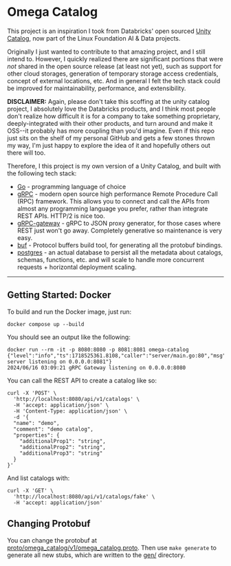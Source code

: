 # Omega Catalog

This project is an inspiration I took from Databricks' open sourced [Unity Catalog](https://github.com/unitycatalog/unitycatalog), now part of the Linux Foundation AI & Data projects. 

Originally I just wanted to contribute to that amazing project, and I still intend to. However, I quickly realized there are significant portions that were *not* shared in the open source release (at least not yet), such as support for other cloud storages, generation of temporary storage access credentials, concept of external locations, etc. And in general I felt the tech stack could be improved for maintainability, performance, and extensibility. 

**DISCLAIMER:** Again, please don't take this scoffing at the unity catalog project, I absolutely love the Databricks products, and I think most people don't realize how difficult it is for a company to take something proprietary, deeply-integrated with their other products, and turn around and make it OSS--it probably has more coupling than you'd imagine. Even if this repo just sits on the shelf of my personal GitHub and gets a few stones thrown my way, I'm just happy to explore the idea of it and hopefully others out there will too.

Therefore, I this project is my own version of a Unity Catalog, and built with the following tech stack:

- [Go](https://go.dev/) - programming language of choice
- [gRPC](https://grpc.io) - modern open source high performance Remote Procedure Call (RPC) framework. This allows you to connect and call the APIs from almost any programming language you prefer, rather than integrate REST APIs. HTTP/2 is nice too.
- [gRPC-gateway](https://github.com/grpc-ecosystem/grpc-gateway) - gRPC to JSON proxy generator, for those cases where REST just won't go away. Completely generative so maintenance is very easy.
- [buf](https://buf.build/docs/introduction) - Protocol buffers build tool, for generating all the protobuf bindings.
- [postgres](https://www.postgresql.org/) - an actual database to persist all the metadata about catalogs, schemas, functions, etc. and will scale to handle more concurrent requests + horizontal deployment scaling.

---

## Getting Started: Docker

To build and run the Docker image, just run:  

```shell
docker compose up --build
```

You should see an output like the following:  

```
docker run --rm -it -p 8080:8080 -p 8081:8081 omega-catalog
{"level":"info","ts":1718525361.8108,"caller":"server/main.go:80","msg":"gRPC server listening on 0.0.0.0:8081"}
2024/06/16 03:09:21 gRPC Gateway listening on 0.0.0.0:8080
```

You can call the REST API to create a catalog like so:  

```shell
curl -X 'POST' \
  'http://localhost:8080/api/v1/catalogs' \
  -H 'accept: application/json' \
  -H 'Content-Type: application/json' \
  -d '{
  "name": "demo",
  "comment": "demo catalog",
  "properties": {
    "additionalProp1": "string",
    "additionalProp2": "string",
    "additionalProp3": "string"
  }
}'
```

And list catalogs with:  

```shell
curl -X 'GET' \
  'http://localhost:8080/api/v1/catalogs/fake' \
  -H 'accept: application/json'
```

## Changing Protobuf

You can change the protobuf at [proto/omega_catalog/v1/omega_catalog.proto](./proto/omega_catalog/v1/omega_catalog.proto). Then use `make generate` to generate all new stubs, which are written to the [gen/](./gen/) directory.
